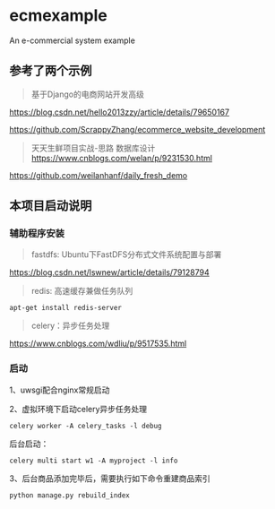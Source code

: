 # ecmexample
An e-commercial system example

## 参考了两个示例

> 基于Django的电商网站开发高级

https://blog.csdn.net/hello2013zzy/article/details/79650167

<https://github.com/ScrappyZhang/ecommerce_website_development>


> 天天生鲜项目实战-思路 数据库设计
https://www.cnblogs.com/welan/p/9231530.html

https://github.com/weilanhanf/daily_fresh_demo

## 本项目启动说明
### 辅助程序安装

>fastdfs: Ubuntu下FastDFS分布式文件系统配置与部署

https://blog.csdn.net/lswnew/article/details/79128794

>redis: 高速缓存兼做任务队列

`apt-get install redis-server`

>celery：异步任务处理

https://www.cnblogs.com/wdliu/p/9517535.html

### 启动

1、uwsgi配合nginx常规启动

2、虚拟环境下启动celery异步任务处理

`celery worker -A celery_tasks -l debug`

后台启动：

`celery multi start w1 -A myproject -l info`

3、后台商品添加完毕后，需要执行如下命令重建商品索引

`python manage.py rebuild_index`


